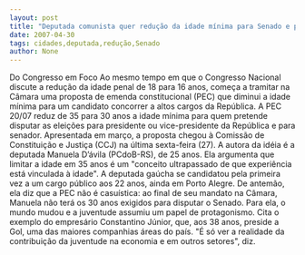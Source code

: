 ```yaml
---
layout: post
title: "Deputada comunista quer redução da idade mínima para Senado e presidência"
date: 2007-04-30
tags: cidades,deputada,redução,Senado
author: None
---
```

Do Congresso em Foco
Ao mesmo tempo em que o Congresso Nacional discute a redução da idade penal de 18 para 16 anos, começa a tramitar na Câmara uma proposta de emenda constitucional (PEC) que diminui a idade mínima para um candidato concorrer a altos cargos da República.
A PEC 20/07 reduz de 35 para 30 anos a idade mínima para quem pretende disputar as eleições para presidente ou vice-presidente da República e para senador. Apresentada em março, a proposta chegou à Comissão de Constituição e Justiça (CCJ) na última sexta-feira (27).
A autora da idéia é a deputada Manuela D’ávila (PCdoB-RS), de 25 anos. Ela argumenta que limitar a idade em 35 anos é um \"conceito ultrapassado de que experiência está vinculada à idade\". A deputada gaúcha se candidatou pela primeira vez a um cargo público aos 22 anos, ainda em Porto Alegre. De antemão, ela diz que a PEC não é casuística: ao final de seu mandato na Câmara, Manuela não terá os 30 anos exigidos para disputar o Senado.
Para ela, o mundo mudou e a juventude assumiu um papel de protagonismo. Cita o exemplo do empresário Constantino Júnior, que, aos 38 anos, preside a Gol, uma das maiores companhias áreas do país. \"É só ver a realidade da contribuição da juventude na economia e em outros setores\", diz. 